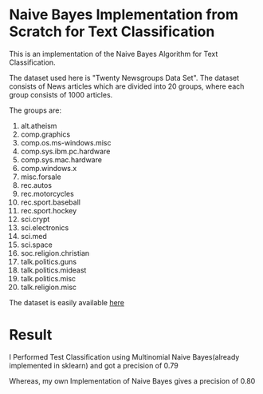# Naive Bayes Implementation from Scratch for Text Classification

This is an implementation of the Naive Bayes Algorithm for Text Classification.

The dataset used here is "Twenty Newsgroups Data Set". 
The dataset consists of News articles which are divided into 20 groups, where each group consists of 1000 articles.

The groups are:
1. alt.atheism
2. comp.graphics
3. comp.os.ms-windows.misc
4. comp.sys.ibm.pc.hardware
5. comp.sys.mac.hardware
6. comp.windows.x
7. misc.forsale
8. rec.autos
9. rec.motorcycles
10. rec.sport.baseball
11. rec.sport.hockey
12. sci.crypt
13. sci.electronics
14. sci.med
15. sci.space
16. soc.religion.christian
17. talk.politics.guns
18. talk.politics.mideast
19. talk.politics.misc
20. talk.religion.misc

The dataset is easily available [here](http://archive.ics.uci.edu/ml/datasets/Twenty+Newsgroups)

 
# Result

I Performed Test Classification using Multinomial Naive Bayes(already implemented in sklearn) and got a precision of 0.79

Whereas, my own Implementation of Naive Bayes gives a precision of 0.80
